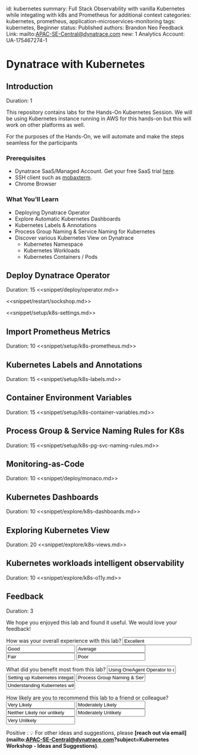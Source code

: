 id: kubernetes
summary: Full Stack Observability with vanilla Kubernetes while integating with k8s and Prometheus for additional context
categories: kubernetes, prometheus, application-microservices-monitoring
tags: kubernetes, Beginner
status: Published 
authors: Brandon Neo
Feedback Link: mailto:APAC-SE-Central@dynatrace.com
new: 1
Analytics Account: UA-175467274-1

# Dynatrace with Kubernetes
<!-- ------------------------ -->
## Introduction 
Duration: 1

This repository contains labs for the Hands-On Kubernetes Session. We will be using Kubernetes instance running in AWS for this hands-on but this will work on other platforms as well.

For the purposes of the Hands-On, we will automate and make the steps seamless for the participants

### Prerequisites
- Dynatrace SaaS/Managed Account. Get your free SaaS trial [here](https://www.dynatrace.com/trial/).
- SSH client such as [mobaxterm](https://mobaxterm.mobatek.net/).
- Chrome Browser

### What You’ll Learn 
- Deploying Dynatrace Operator
- Explore Automatic Kubernetes Dashboards
- Kubernetes Labels & Annotations
- Process Group Naming & Service Naming for Kubernetes
- Discover various Kubernetes View on Dynatrace
  - Kubernetes Namespace
  - Kubernetes Workloads
  - Kubernetes Containers / Pods

<!-- Step 1 -->
## Deploy Dynatrace Operator
Duration: 15
<<snippet/deploy/operator.md>>

<<snippet/restart/sockshop.md>>

<<snippet/setup/k8s-settings.md>>

<!-- Step 2 -->
## Import Prometheus Metrics
Duration: 10
<<snippet/setup/k8s-prometheus.md>>

<!-- Step 3 -->
## Kubernetes Labels and Annotations
Duration: 15
<<snippet/setup/k8s-labels.md>>

<!-- Step 4 -->
## Container Environment Variables
Duration: 15
<<snippet/setup/k8s-container-variables.md>>

<!-- Step 5 -->
## Process Group & Service Naming Rules for K8s
Duration: 15
<<snippet/setup/k8s-pg-svc-naming-rules.md>>

<!-- Step 6 -->
## Monitoring-as-Code
Duration: 10
<<snippet/deploy/monaco.md>>

<!-- Step 7 -->
## Kubernetes Dashboards
Duration: 10
<<snippet/explore/k8s-dashboards.md>>

<!-- Step 8 -->
## Exploring Kubernetes View
Duration: 20
<<snippet/explore/k8s-views.md>>

<!-- Step 9 -->
## Kubernetes workloads intelligent observability 
Duration: 10
<<snippet/explore/k8s-o11y.md>>


<!-- ------------------------ -->

## Feedback
Duration: 3

We hope you enjoyed this lab and found it useful. We would love your feedback!
<form>
  <name>How was your overall experience with this lab?</name>
  <input value="Excellent" />
  <input value="Good" />
  <input value="Average" />
  <input value="Fair" />
  <input value="Poor" />
</form>

<form>
  <name>What did you benefit most from this lab?</name>
  <input value="Using OneAgent Operator to deploy in Kubernetes" />
  <input value="Setting up Kubernetes integation" />
  <input value="Process Group Naming & Service Naming for Kubernetes" />
  <input value="Understanding Kubernetes within Dynatrace" />
</form>

<form>
  <name>How likely are you to recommend this lab to a friend or colleague?</name>
  <input value="Very Likely" />
  <input value="Moderately Likely" />
  <input value="Neither Likely nor unlikely" />
  <input value="Moderately Unlikely" />
  <input value="Very Unlikely" />
</form>

Positive
: 💡 For other ideas and suggestions, please **[reach out via email](mailto:APAC-SE-Central@dynatrace.com?subject=Kubernetes Workshop - Ideas and Suggestions)**.